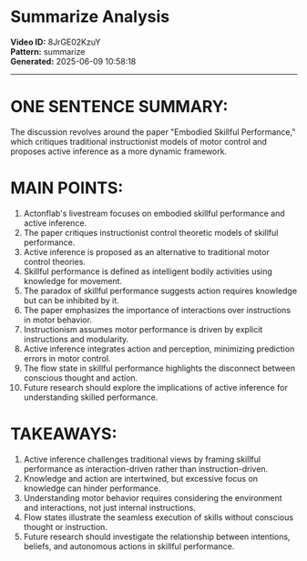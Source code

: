 # Summarize Analysis

**Video ID:** 8JrGE02KzuY  
**Pattern:** summarize  
**Generated:** 2025-06-09 10:58:18  

---

# ONE SENTENCE SUMMARY:
The discussion revolves around the paper "Embodied Skillful Performance," which critiques traditional instructionist models of motor control and proposes active inference as a more dynamic framework.

# MAIN POINTS:
1. Actonflab's livestream focuses on embodied skillful performance and active inference.
2. The paper critiques instructionist control theoretic models of skillful performance.
3. Active inference is proposed as an alternative to traditional motor control theories.
4. Skillful performance is defined as intelligent bodily activities using knowledge for movement.
5. The paradox of skillful performance suggests action requires knowledge but can be inhibited by it.
6. The paper emphasizes the importance of interactions over instructions in motor behavior.
7. Instructionism assumes motor performance is driven by explicit instructions and modularity.
8. Active inference integrates action and perception, minimizing prediction errors in motor control.
9. The flow state in skillful performance highlights the disconnect between conscious thought and action.
10. Future research should explore the implications of active inference for understanding skilled performance.

# TAKEAWAYS:
1. Active inference challenges traditional views by framing skillful performance as interaction-driven rather than instruction-driven.
2. Knowledge and action are intertwined, but excessive focus on knowledge can hinder performance.
3. Understanding motor behavior requires considering the environment and interactions, not just internal instructions.
4. Flow states illustrate the seamless execution of skills without conscious thought or instruction.
5. Future research should investigate the relationship between intentions, beliefs, and autonomous actions in skillful performance.